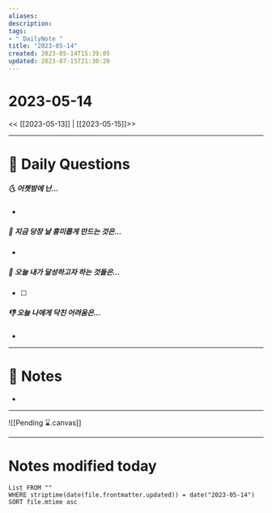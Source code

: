 ```yaml
---
aliases: 
description:
tags:
- " DailyNote "
title: "2023-05-14"
created: 2023-05-14T15:39:05
updated: 2023-07-15T21:30:20
---
```


# 2023-05-14

<< [[2023-05-13]] | [[2023-05-15]]>>

---

# 📅 Daily Questions

##### 🌜 어젯밤에 난...

- 

##### 🙌 지금 당장 날 흥미롭게 만드는 것은...

- 

##### 🚀 오늘 내가 달성하고자 하는 것들은...

- [ ] 

##### 👎 오늘 나에게 닥친 어려움은...

- 

---

# 📝 Notes

- 

___

![[Pending ⌛.canvas]]

---

# Notes modified today

```dataview
List FROM "" 
WHERE striptime(date(file.frontmatter.updated)) = date("2023-05-14") 
SORT file.mtime asc
```
